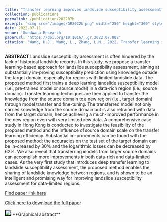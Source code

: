 ```yaml
---
title: "Transfer learning improves landslide susceptibility assessment"
collection: publications
permalink: /publication/202207b
excerpt: '<img src="/images/GR2022b.png" width="250" height="360" style="float:left"> <strong>Highlights:</strong><br> 1. We propose the first deep transfer learning approach for landslide susceptibility assessment. <br>2. Transfer learning improves landslide susceptibility assessment substantially. <br>3. Transfer learning resolves the data scarcity problem in landslide susceptibility assessment.<br>4. The influences of source region scale and target data size on transfer learning are quantified.'
date: 2022-07-11
venue: 'Gondwana Research'
paperurl: 'https://doi.org/10.1016/j.gr.2022.07.008'
citation: 'Wang, H.J., Wang, L., Zhang, L.M., 2022. Transfer learning improves landslide susceptibility assessment. <i>Gondwana Research</i>.'
---
```

**ABSTRACT**  Landslide susceptibility assessment is often hindered by the lack of historical landslide records. In this study, we propose a transfer learning-based approach for landslide susceptibility assessment, aiming at substantially im-proving susceptibility prediction using knowledge outside the target domain, especially for regions with limited landslide data. The proposed method first trains a deep learning landslide susceptibility model (i.e., pre-trained model or source model) in a data-rich region (i.e., source domain). Transfer learning techniques are then applied to transfer the knowledge from the source domain to a new region (i.e., target domain) through model transfer and fine-tuning. The transferred model not only carries knowledge from the source domain but is also retrained with data from the target domain, hence achieving a much-improved performance in the new region even with very limited new data. A comprehensive case study in Hong Kong is conducted to investigate the feasibility of the proposed method and the influence of source domain scale on the transfer learning efficiency. Substantial im-provements can be found with the proposed method: the accuracies on the test set of the target domain can be in-creased by 30% and the logarithmic losses can be decreased by 62%. We also reveal that transferring models from larger source domains can accomplish more improvements in both data-rich and data-limited cases. As the very first study that introduces deep transfer learning to landslide susceptibility assessment, the proposed method enables the sharing of landslide knowledge between regions, and is shown to be an intelligent and promising way for improving landslide susceptibility assessment for data-limited regions.

[Find paper link here](https://doi.org/10.1016/j.gr.2022.07.008)

[Click here to download the full paper](https://github.com/cehjwang/cehjwang.github.io/raw/master/files/Wang-2022-Transfer%20learning%20improves%20landslide.pdf)

<img src="https://ars.els-cdn.com/content/image/1-s2.0-S1342937X22002131-ga1_lrg.jpg" style="border:2px solid black">
**Graphical abstract**
